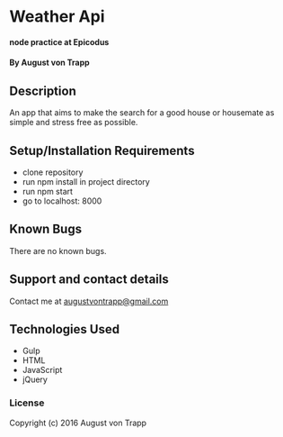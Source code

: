 
# Weather Api

#### node practice at Epicodus

#### By August von Trapp

## Description

An app that aims to make the search for a good house or housemate as simple and stress free as possible.

## Setup/Installation Requirements

* clone repository
* run npm install in project directory
* run npm start
* go to localhost: 8000

## Known Bugs

There are no known bugs.

## Support and contact details

Contact me at augustvontrapp@gmail.com

## Technologies Used

* Gulp
* HTML
* JavaScript
* jQuery

### License

Copyright (c) 2016 August von Trapp

